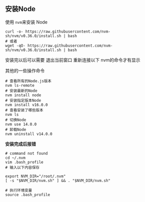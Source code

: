 ## 安装Node

使用 `nvm`来安装 Node 

```shell
curl -o- https://raw.githubusercontent.com/nvm-sh/nvm/v0.36.0/install.sh | bash
# 或者
wget -qO- https://raw.githubusercontent.com/nvm-sh/nvm/v0.36.0/install.sh | bash
```

安装完以后可以需要 退出当前窗口 重新连接以下 nvm的命令才有显示

其他的一些操作命令

```shell
# 查看所有的Node.js版本
nvm ls-remote
# 安装最新的Node
nvm install node
# 安装指定版本Node
nvm install v16.0.0
# 查看安装了哪些版本
nvm ls
# 切换Node
nvm use 14.0.0
# 卸载Node
nvm uninstall v14.0.0

```

**安装完成后报错**

```shell
# command not found
cd ~/.nvm
vim .bash_profile
# 输入以下内容保存

export NVM_DIR="/root/.nvm"
[ -s "$NVM_DIR/nvm.sh" ] && . "$NVM_DIR/nvm.sh"

# 执行环境变量
source .bash_profile
```

